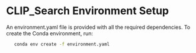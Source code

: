 # CLIP_Search Environment Setup

An environment.yaml file is provided with all the required dependencies. To create the Conda environment, run:

```bash
   conda env create -f environment.yaml
   